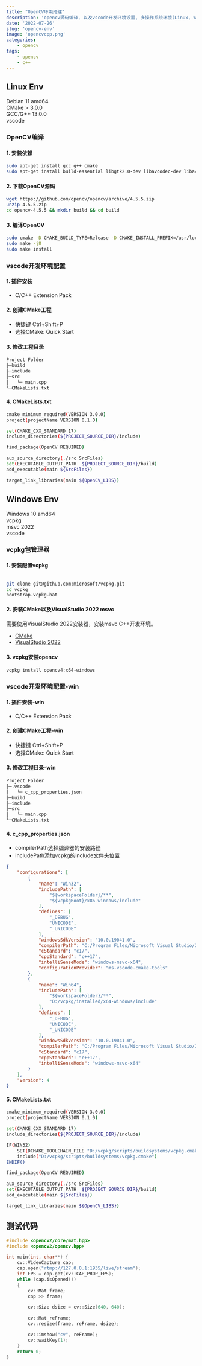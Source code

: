 ```yaml
---
title: "OpenCV环境搭建"
description: 'opencv源码编译, 以及vscode开发环境设置, 多操作系统环境(Linux, Windows)'
date: '2022-07-26'
slug: 'opencv-env'
image: 'opencvcpp.png'
categories:
    - opencv
tags:
    - opencv
    - c++
---
```


## Linux Env

Debian 11 amd64  
CMake > 3.0.0  
GCC/G++ 13.0.0  
vscode

### OpenCV编译

#### 1. 安装依赖

```bash
sudo apt-get install gcc g++ cmake
sudo apt-get install build-essential libgtk2.0-dev libavcodec-dev libavformat-dev libjpeg-dev libswscale-dev libtiff5-dev libgtk2.0-dev
```

#### 2. 下载OpenCV源码

```bash
wget https://github.com/opencv/opencv/archive/4.5.5.zip
unzip 4.5.5.zip
cd opencv-4.5.5 && mkdir build && cd build
```

#### 3. 编译OpenCV

```bash
sudo cmake -D CMAKE_BUILD_TYPE=Release -D CMAKE_INSTALL_PREFIX=/usr/local ..
sudo make -j8
sudo make install
```

### vscode开发环境配置

#### 1. 插件安装

- C/C++ Extension Pack

#### 2. 创建CMake工程

- 快捷键 Ctrl+Shift+P
- 选择CMake: Quick Start

#### 3. 修改工程目录

```bash
Project Folder
├─build
├─include
├─src
│   └─ main.cpp
└─CMakeLists.txt
```

#### 4. CMakeLists.txt

```bash
cmake_minimum_required(VERSION 3.0.0)
project(projectName VERSION 0.1.0)

set(CMAKE_CXX_STANDARD 17)
include_directories(${PROJECT_SOURCE_DIR}/include)

find_package(OpenCV REQUIRED)

aux_source_directory(./src SrcFiles)
set(EXECUTABLE_OUTPUT_PATH  ${PROJECT_SOURCE_DIR}/build)
add_executable(main ${SrcFiles})

target_link_libraries(main ${OpenCV_LIBS})

```

## Windows Env

Windows 10 amd64  
vcpkg  
msvc 2022  
vscode  

### vcpkg包管理器

#### 1. 安装配置vcpkg

```bash

git clone git@github.com:microsoft/vcpkg.git
cd vcpkg
bootstrap-vcpkg.bat
```

#### 2. 安装CMake以及VisualStudio 2022 msvc

需要使用VisualStudio 2022安装器，安装msvc C++开发环境。

- [CMake](https://cmake.org/download/)
- [VisualStudio 2022](https://visualstudio.microsoft.com/zh-hans/)

#### 3. vcpkg安装opencv

```bash
vcpkg install opencv4:x64-windows
```

### vscode开发环境配置-win

#### 1. 插件安装-win

- C/C++ Extension Pack

#### 2. 创建CMake工程-win

- 快捷键 Ctrl+Shift+P
- 选择CMake: Quick Start

#### 3. 修改工程目录-win

```bash
Project Folder
├─.vscode
│   └─ c_cpp_properties.json
├─build
├─include
├─src
│   └─ main.cpp
└─CMakeLists.txt
```

#### 4. c_cpp_properties.json

- compilerPath选择编译器的安装路径
- includePath添加vcpkg的include文件夹位置

```json
{
    "configurations": [
        {
            "name": "Win32",
            "includePath": [
                "${workspaceFolder}/**",
                "${vcpkgRoot}/x86-windows/include"
            ],
            "defines": [
                "_DEBUG",
                "UNICODE",
                "_UNICODE"
            ],
            "windowsSdkVersion": "10.0.19041.0",
            "compilerPath": "C:/Program Files/Microsoft Visual Studio/2022/Community/VC/Tools/MSVC/14.30.30705/bin/Hostx64/x64/cl.exe",
            "cStandard": "c17",
            "cppStandard": "c++17",
            "intelliSenseMode": "windows-msvc-x64",
            "configurationProvider": "ms-vscode.cmake-tools"
        },
        {
            "name": "Win64",
            "includePath": [
                "${workspaceFolder}/**",
                "D:/vcpkg/installed/x64-windows/include"
            ],
            "defines": [
                "_DEBUG",
                "UNICODE",
                "_UNICODE"
            ],
            "windowsSdkVersion": "10.0.19041.0",
            "compilerPath": "C:/Program Files/Microsoft Visual Studio/2022/Community/VC/Tools/MSVC/14.30.30705/bin/Hostx64/x64/cl.exe",
            "cStandard": "c17",
            "cppStandard": "c++17",
            "intelliSenseMode": "windows-msvc-x64"
        }
    ],
    "version": 4
}
```

#### 5. CMakeLists.txt

```bash
cmake_minimum_required(VERSION 3.0.0)
project(projectName VERSION 0.1.0)

set(CMAKE_CXX_STANDARD 17)
include_directories(${PROJECT_SOURCE_DIR}/include)

IF(WIN32)
    SET(DCMAKE_TOOLCHAIN_FILE "D:/vcpkg/scripts/buildsystems/vcpkg.cmake")
    include("D:/vcpkg/scripts/buildsystems/vcpkg.cmake")
ENDIF()

find_package(OpenCV REQUIRED)

aux_source_directory(./src SrcFiles)
set(EXECUTABLE_OUTPUT_PATH  ${PROJECT_SOURCE_DIR}/build)
add_executable(main ${SrcFiles})

target_link_libraries(main ${OpenCV_LIBS})
```

## 测试代码

```c++
#include <opencv2/core/mat.hpp>
#include <opencv2/opencv.hpp>

int main(int, char**) {
    cv::VideoCapture cap;
    cap.open("rtmp://127.0.0.1:1935/live/stream");
    int FPS = cap.get(cv::CAP_PROP_FPS);
    while (cap.isOpened())
    {
        cv::Mat frame;
        cap >> frame;

        cv::Size dsize = cv::Size(640, 640);

        cv::Mat reFrame;
        cv::resize(frame, reFrame, dsize);

        cv::imshow("cv", reFrame);
        cv::waitKey(1);
    }
    return 0;
}
```
